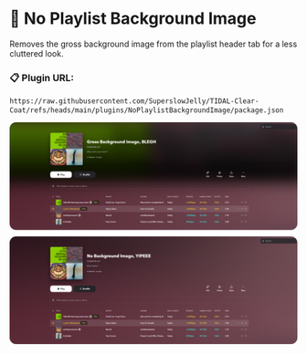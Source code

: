 # 🧊 No Playlist Background Image
Removes the gross background image from the playlist header tab for a less cluttered look.
### 📋 **Plugin URL:**
```
https://raw.githubusercontent.com/SuperslowJelly/TIDAL-Clear-Coat/refs/heads/main/plugins/NoPlaylistBackgroundImage/package.json
```

![No Playlist Background Image](./resources/preview_no-playlist-background-image.png)
